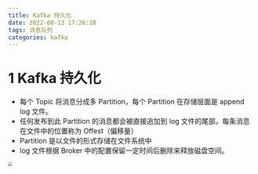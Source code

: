 ```yaml
---
title: Kafka 持久化
date: 2022-08-13 17:26:18
tags: 消息队列
categories: kafka
---
```


# 1 Kafka 持久化

- 每个 Topic 将消息分成多 Partition，每个 Partition 在存储层面是 append log 文件。
- 任何发布到此 Partition 的消息都会被直接追加到 log 文件的尾部，每条消息在文件中的位置称为 Offest（偏移量）
- Partition 是以文件的形式存储在文件系统中
- log 文件根据 Broker 中的配置保留一定时间后删除来释放磁盘空间。

<img src="https://tva1.sinaimg.cn/large/e6c9d24ely1h6eje149tgj20ss0hgdgq.jpg" style="zoom:50%;" />
